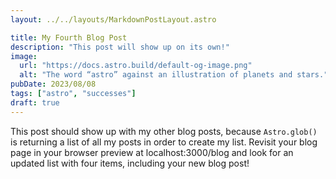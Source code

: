 ```yaml
---
layout: ../../layouts/MarkdownPostLayout.astro

title: My Fourth Blog Post
description: "This post will show up on its own!"
image:
  url: "https://docs.astro.build/default-og-image.png"
  alt: "The word “astro” against an illustration of planets and stars."
pubDate: 2023/08/08
tags: ["astro", "successes"]
draft: true
---
```


This post should show up with my other blog posts, because `Astro.glob()` is returning a list of all my posts in order to create my list.
Revisit your blog page in your browser preview at localhost:3000/blog and look for an updated list with four items, including your new blog post!
